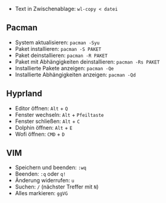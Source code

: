 - Text in Zwischenablage: `wl-copy < datei`

## Pacman
- System aktualisieren: `pacman -Syu`
- Paket installieren: `pacman -S PAKET`
- Paket deinstallieren: `pacman -R PAKET`
- Paket mit Abhängigkeiten deinstallieren: `pacman -Rs PAKET`
- Installierte Pakete anzeigen: `pacman -Qe`
- Installierte Abhängigkeiten anzeigen: `pacman -Qd`

## Hyprland
- Editor öffnen: `Alt` + `Q`
- Fenster wechseln: `Alt` + `Pfeiltaste`
- Fenster schließen: `Alt` + `C`
- Dolphin öffnen: `Alt` + `E`
- Wofi öffnen: `CMD` + `D`

## VIM
- Speichern und beenden: `:wq`
- Beenden: `:q` oder `q!`
- Änderung widerrufen: `u`
- Suchen: `/` (nächster Treffer mit `N`)
- Alles markieren: `ggVG`
